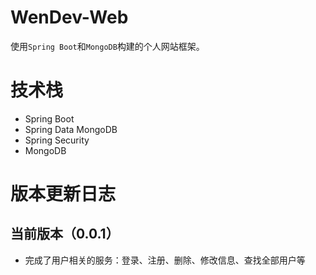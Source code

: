 # WenDev-Web

使用`Spring Boot`和`MongoDB`构建的个人网站框架。

# 技术栈

+ Spring Boot
+ Spring Data MongoDB
+ Spring Security
+ MongoDB

# 版本更新日志

## 当前版本（0.0.1）

+ 完成了用户相关的服务：登录、注册、删除、修改信息、查找全部用户等